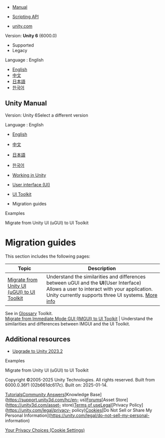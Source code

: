 [](https://docs.unity3d.com)

  * [Manual](../Manual/index.html)
  * [Scripting API](../ScriptReference/index.html)

  * [unity.com](https://unity.com/)

Version: **Unity 6** (6000.0)

  * Supported
  * Legacy

Language : English

  * [English](/Manual/UIE-migration-guides.html)
  * [中文](/cn/current/Manual/UIE-migration-guides.html)
  * [日本語](/ja/current/Manual/UIE-migration-guides.html)
  * [한국어](/kr/current/Manual/UIE-migration-guides.html)

[](https://docs.unity3d.com)

## Unity Manual

Version: Unity 6Select a different version

Language : English

  * [English](/Manual/UIE-migration-guides.html)
  * [中文](/cn/current/Manual/UIE-migration-guides.html)
  * [日本語](/ja/current/Manual/UIE-migration-guides.html)
  * [한국어](/kr/current/Manual/UIE-migration-guides.html)

  * [Working in Unity](working-in-unity.html)
  * [User interface (UI)](UIToolkits.html)
  * [UI Toolkit](UIElements.html)
  * Migration guides

[](UIE-examples.html)

Examples

[](UIE-Transitioning-From-UGUI.html)

Migrate from Unity UI (uGUI) to UI Toolkit

# Migration guides

This section includes the following pages:

**Topic** | **Description**  
---|---  
[Migrate from Unity UI (uGUI) to UI Toolkit](UIE-Transitioning-From-UGUI.html) | Understand the similarities and differences between uGUI and the **UI**(User Interface) Allows a user to interact with your application. Unity currently supports three UI systems. [More info](UI-system-compare.html)  
See in [Glossary](Glossary.html#UI) Toolkit.  
[Migrate from Immediate Mode GUI (IMGUI) to UI Toolkit](UIE-IMGUI-migration.html) | Understand the similarities and differences between IMGUI and the UI Toolkit.  
  
## Additional resources

  * [Upgrade to Unity 2023.2](UpgradeGuide20232.html)

[](UIE-examples.html)

Examples

[](UIE-Transitioning-From-UGUI.html)

Migrate from Unity UI (uGUI) to UI Toolkit

Copyright ©2005-2025 Unity Technologies. All rights reserved. Built from
6000.0.36f1 (02b661dc617c). Built on: 2025-01-14.

[Tutorials](https://learn.unity.com/)[Community
Answers](https://answers.unity3d.com)[Knowledge
Base](https://support.unity3d.com/hc/en-
us)[Forums](https://forum.unity3d.com)[Asset Store](https://unity3d.com/asset-
store)[Terms of
use](https://docs.unity3d.com/Manual/TermsOfUse.html)[Legal](https://unity.com/legal)[Privacy
Policy](https://unity.com/legal/privacy-
policy)[Cookies](https://unity.com/legal/cookie-policy)[Do Not Sell or Share
My Personal Information](https://unity.com/legal/do-not-sell-my-personal-
information)

[Your Privacy Choices (Cookie Settings)](javascript:void\(0\);)

